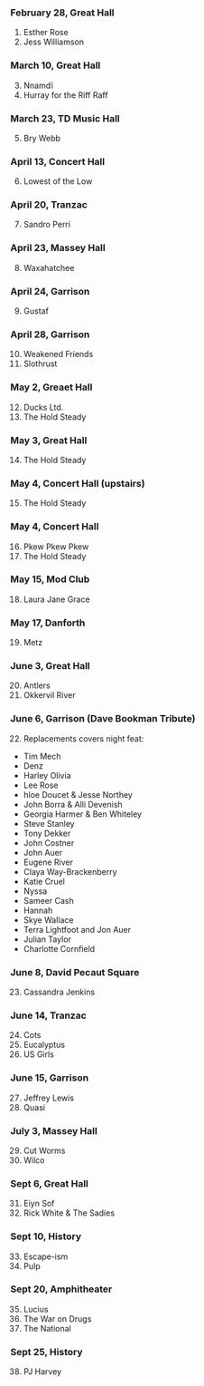 ### February 28, Great Hall

1. Esther Rose
2. Jess Williamson

### March 10, Great Hall

3. Nnamdï
4. Hurray for the Riff Raff

### March 23, TD Music Hall

5. Bry Webb

### April 13, Concert Hall

6. Lowest of the Low

### April 20, Tranzac

7. Sandro Perri

### April 23, Massey Hall

8. Waxahatchee

### April 24, Garrison

9. Gustaf

### April 28, Garrison

10. Weakened Friends
11. Slothrust

### May 2, Greaet Hall

12. Ducks Ltd.
13. The Hold Steady

### May 3, Great Hall

14. The Hold Steady

### May 4, Concert Hall (upstairs)

15. The Hold Steady

### May 4, Concert Hall

16. Pkew Pkew Pkew
17. The Hold Steady

### May 15, Mod Club

18. Laura Jane Grace

### May 17, Danforth

19. Metz

### June 3, Great Hall

20. Antlers
21. Okkervil River

### June 6, Garrison (Dave Bookman Tribute)

22. Replacements covers night feat:
- Tim Mech 
- Denz 
- Harley Olivia
- Lee Rose
- hloe Doucet & Jesse Northey
- John Borra & Alli Devenish
- Georgia Harmer & Ben Whiteley
- Steve Stanley
- Tony Dekker
- John Costner
- John Auer
- Eugene River
- Claya Way-Brackenberry
- Katie Cruel
- Nyssa 
- Sameer Cash
- Hannah
- Skye Wallace
- Terra Lightfoot and Jon Auer
- Julian Taylor
- Charlotte Cornfield

### June 8, David Pecaut Square

23. Cassandra Jenkins

### June 14, Tranzac

24. Cots
25. Eucalyptus
26. US Girls

### June 15, Garrison

27. Jeffrey Lewis
28. Quasi

### July 3, Massey Hall

29. Cut Worms
30. Wilco

### Sept 6, Great Hall

31. Eiyn Sof
32. Rick White & The Sadies

### Sept 10, History

33. Escape-ism
34. Pulp

### Sept 20, Amphitheater 

35. Lucius
36. The War on Drugs
37. The National

### Sept 25, History

38. PJ Harvey
